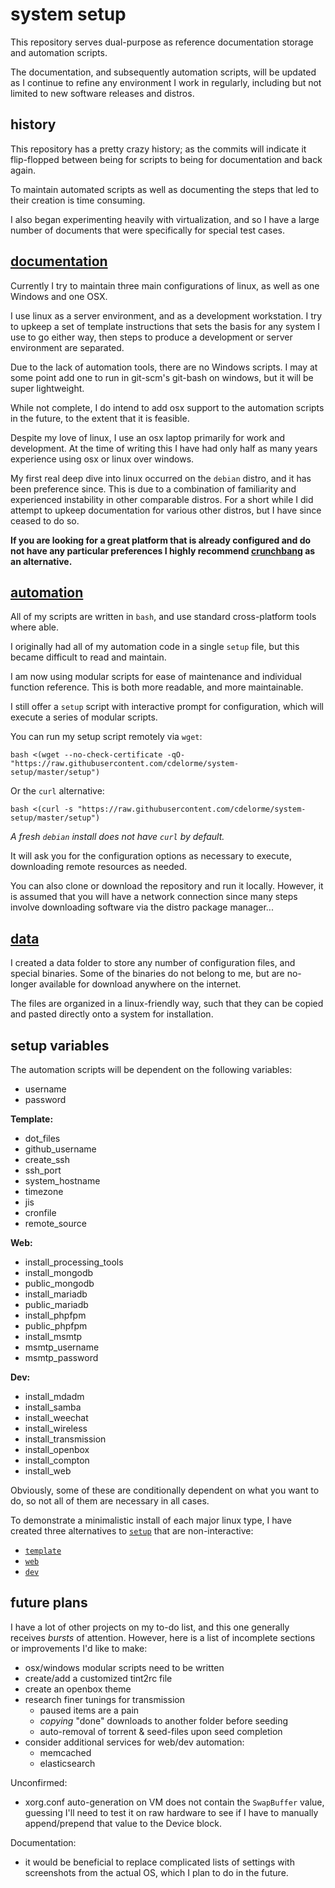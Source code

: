 
# system setup

This repository serves dual-purpose as reference documentation storage and automation scripts.

The documentation, and subsequently automation scripts, will be updated as I continue to refine any environment I work in regularly, including but not limited to new software releases and distros.


## history

This repository has a pretty crazy history; as the commits will indicate it flip-flopped between being for scripts to being for documentation and back again.

To maintain automated scripts as well as documenting the steps that led to their creation is time consuming.

I also began experimenting heavily with virtualization, and so I have a large number of documents that were specifically for special test cases.


## [documentation](docs/)

Currently I try to maintain three main configurations of linux, as well as one Windows and one OSX.

I use linux as a server environment, and as a development workstation.  I try to upkeep a set of template instructions that sets the basis for any system I use to go either way, then steps to produce a development or server environment are separated.

Due to the lack of automation tools, there are no Windows scripts.  I may at some point add one to run in git-scm's git-bash on windows, but it will be super lightweight.

While not complete, I do intend to add osx support to the automation scripts in the future, to the extent that it is feasible.

Despite my love of linux, I use an osx laptop primarily for work and development.  At the time of writing this I have had only half as many years experience using osx or linux over windows.

My first real deep dive into linux occurred on the `debian` distro, and it has been preference since.  This is due to a combination of familiarity and experienced instability in other comparable distros.  For a short while I did attempt to upkeep documentation for various other distros, but I have since ceased to do so.

**If you are looking for a great platform that is already configured and do not have any particular preferences I highly recommend [crunchbang](http://crunchbang.org/) as an alternative.**


## [automation](scripts/)

All of my scripts are written in `bash`, and use standard cross-platform tools where able.

I originally had all of my automation code in a single `setup` file, but this became difficult to read and maintain.

I am now using modular scripts for ease of maintenance and individual function reference.  This is both more readable, and more maintainable.

I still offer a `setup` script with interactive prompt for configuration, which will execute a series of modular scripts.

You can run my setup script remotely via `wget`:

    bash <(wget --no-check-certificate -qO- "https://raw.githubusercontent.com/cdelorme/system-setup/master/setup")

Or the `curl` alternative:

    bash <(curl -s "https://raw.githubusercontent.com/cdelorme/system-setup/master/setup")

_A fresh `debian` install does not have `curl` by default._

It will ask you for the configuration options as necessary to execute, downloading remote resources as needed.

You can also clone or download the repository and run it locally.  However, it is assumed that you will have a network connection since many steps involve downloading software via the distro package manager...


## [data](data/)

I created a data folder to store any number of configuration files, and special binaries.  Some of the binaries do not belong to me, but are no-longer available for download anywhere on the internet.

The files are organized in a linux-friendly way, such that they can be copied and pasted directly onto a system for installation.


## setup variables

The automation scripts will be dependent on the following variables:


- username
- password

**Template:**

- dot_files
- github_username
- create_ssh
- ssh_port
- system_hostname
- timezone
- jis
- cronfile
- remote_source

**Web:**

- install_processing_tools
- install_mongodb
- public_mongodb
- install_mariadb
- public_mariadb
- install_phpfpm
- public_phpfpm
- install_msmtp
- msmtp_username
- msmtp_password

**Dev:**

- install_mdadm
- install_samba
- install_weechat
- install_wireless
- install_transmission
- install_openbox
- install_compton
- install_web

Obviously, some of these are conditionally dependent on what you want to do, so not all of them are necessary in all cases.

To demonstrate a minimalistic install of each major linux type, I have created three alternatives to [`setup`](setup) that are non-interactive:

- [`template`](template)
- [`web`](web)
- [`dev`](dev)


## future plans

I have a lot of other projects on my to-do list, and this one generally receives _bursts_ of attention.  However, here is a list of incomplete sections or improvements I'd like to make:

- osx/windows modular scripts need to be written
- create/add a customized tint2rc file
- create an openbox theme
- research finer tunings for transmission
    - paused items are a pain
    - _copying_ "done" downloads to another folder before seeding
    - auto-removal of torrent & seed-files upon seed completion
- consider additional services for web/dev automation:
    - memcached
    - elasticsearch

Unconfirmed:

- xorg.conf auto-generation on VM does not contain the `SwapBuffer` value, guessing I'll need to test it on raw hardware to see if I have to manually append/prepend that value to the Device block.

Documentation:

- it would be beneficial to replace complicated lists of settings with screenshots from the actual OS, which I plan to do in the future.
